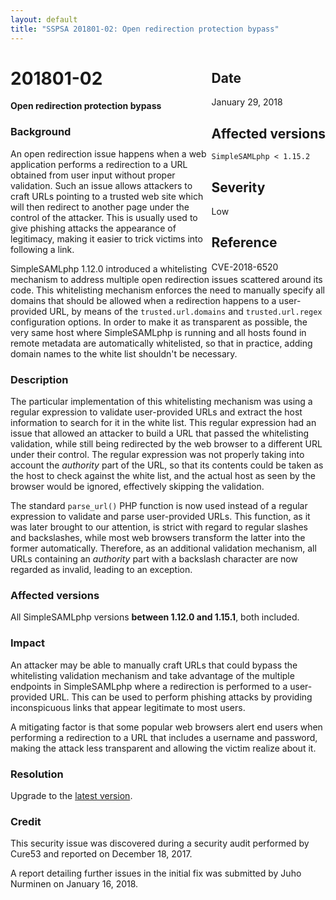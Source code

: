 ```yaml
---
layout: default
title: "SSPSA 201801-02: Open redirection protection bypass"
---
```


<aside><div class="sidebar-warning" style="float: right;">
<h2>Date</h2>
January 29, 2018
<h2>Affected versions</h2>
<code>SimpleSAMLphp < 1.15.2</code>
<h2>Severity</h2>
Low
<h2>Reference</h2>
CVE-2018-6520
</div></aside>

# 201801-02

**Open redirection protection bypass**

### Background

An open redirection issue happens when a web application performs a redirection to a URL obtained from user input
without proper validation. Such an issue allows attackers to craft URLs pointing to a trusted web site which will then
redirect to another page under the control of the attacker. This is usually used to give phishing attacks the
appearance of legitimacy, making it easier to trick victims into following a link.

SimpleSAMLphp 1.12.0 introduced a whitelisting mechanism to address multiple open redirection issues scattered around
its code. This whitelisting mechanism enforces the need to manually specify all domains that should be allowed when a
redirection happens to a user-provided URL, by means of the `trusted.url.domains` and `trusted.url.regex` configuration
options. In order to make it as transparent as possible, the very same host where SimpleSAMLphp is running and all hosts
found in remote metadata are automatically whitelisted, so that in practice, adding domain names to the white list
shouldn't be necessary.

### Description

The particular implementation of this whitelisting mechanism was using a regular expression to validate user-provided
URLs and extract the host information to search for it in the white list. This regular expression had an issue that
allowed an attacker to build a URL that passed the whitelisting validation, while still being redirected by the web
browser to a different URL under their control. The regular expression was not properly taking into account the
_authority_ part of the URL, so that its contents could be taken as the host to check against the white list, and the
actual host as seen by the browser would be ignored, effectively skipping the validation.

The standard `parse_url()` PHP function is now used instead of a regular expression to validate and parse user-provided
URLs. This function, as it was later brought to our attention, is strict with regard to regular slashes and backslashes,
while most web browsers transform the latter into the former automatically. Therefore, as an additional validation
mechanism, all URLs containing an _authority_ part with a backslash character are now regarded as invalid, leading to an
exception.

### Affected versions

All SimpleSAMLphp versions **between 1.12.0 and 1.15.1**, both included.

### Impact

An attacker may be able to manually craft URLs that could bypass the whitelisting validation mechanism and take
advantage of the multiple endpoints in SimpleSAMLphp where a redirection is performed to a user-provided URL. This can
be used to perform phishing attacks by providing inconspicuous links that appear legitimate to most users.

A mitigating factor is that some popular web browsers alert end users when performing a redirection to a URL
that includes a username and password, making the attack less transparent and allowing the victim realize about it.

### Resolution

Upgrade to the [latest version](/download).

### Credit

This security issue was discovered during a security audit performed by Cure53 and reported on December 18, 2017.

A report detailing further issues in the initial fix was submitted by Juho Nurminen on January 16, 2018.
